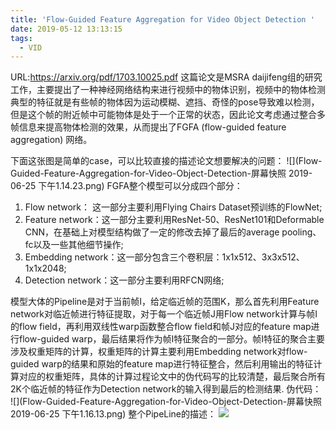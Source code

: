 ```yaml
---
title: 'Flow-Guided Feature Aggregation for Video Object Detection '
date: 2019-05-12 13:13:15
tags:
  - VID
---
```

URL:https://arxiv.org/pdf/1703.10025.pdf
这篇论文是MSRA daijifeng组的研究工作，主要提出了一种神经网络结构来进行视频中的物体识别，视频中的物体检测典型的特征就是有些帧的物体因为运动模糊、遮挡、奇怪的pose导致难以检测，但是这个帧的附近帧中可能物体是处于一个正常的状态，因此论文考虑通过整合多帧信息来提高物体检测的效果，从而提出了FGFA (flow-guided feature aggregation) 网络。

下面这张图是简单的case，可以比较直接的描述论文想要解决的问题：
![](Flow-Guided-Feature-Aggregation-for-Video-Object-Detection-屏幕快照 2019-06-25 下午1.14.23.png)
FGFA整个模型可以分成四个部分：
1. Flow network： 这一部分主要利用Flying Chairs Dataset预训练的FlowNet;
2. Feature network：这一部分主要利用ResNet-50、ResNet101和Deformable CNN，在基础上对模型结构做了一定的修改去掉了最后的average pooling、fc以及一些其他细节操作;
3. Embedding network：这一部分包含三个卷积层：1x1x512、3x3x512、1x1x2048;
4. Detection network：这一部分主要利用RFCN网络;

模型大体的Pipeline是对于当前帧I，给定临近帧的范围K，那么首先利用Feature network对临近帧进行特征提取，对于每一个临近帧J用Flow network计算与帧I的flow field，再利用双线性warp函数整合flow field和帧J对应的feature map进行flow-guided warp，最后结果将作为帧I特征聚合的一部分。帧I特征的聚合主要涉及权重矩阵的计算，权重矩阵的计算主要利用Embedding network对flow-guided warp的结果和原始的feature map进行特征整合，然后利用输出的特征计算对应的权重矩阵，具体的计算过程论文中的伪代码写的比较清楚，最后聚合所有2K个临近帧的特征作为Detection network的输入得到最后的检测结果.
伪代码：
![](Flow-Guided-Feature-Aggregation-for-Video-Object-Detection-屏幕快照 2019-06-25 下午1.16.13.png)
整个PipeLine的描述：
![](Flow-Guided-Feature-Aggregation-for-Video-Object-Detection-image003.png)
